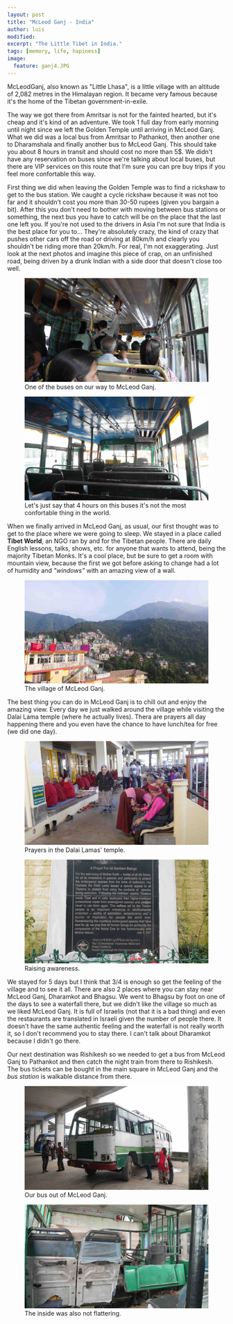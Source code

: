 ```yaml
---
layout: post
title: "McLeod Ganj - India"
author: luis
modified:
excerpt: "The Little Tibet in India."
tags: [memory, life, hapiness]
image:
  feature: ganj4.JPG
---
```


McLeodGanj, also known as "Little Lhasa", is a little village with an altitude of 2,082 metres in the Himalayan region. It became very famous because it's the home of the Tibetan government-in-exile.

The way we got there from Amritsar is not for the fainted hearted, but it's cheap and it's kind of an adventure. We took 1 full day from early morning until night since we left the Golden Temple until arriving in McLeod Ganj. What we did was a local bus from Amritsar to Pathankot, then another one to Dharamshala and finally another bus to McLeod Ganj. This should take you about 8 hours in transit and should cost no more than 5$. We didn't have any reservation on buses since we're talking about local buses, but there are VIP services on this route that I'm sure you can pre buy trips if you feel more confortable this way.

First thing we did when leaving the Golden Temple was to find a rickshaw to get to the bus station. We caught a cycle rickshaw because it was not too far and it shouldn't cost you more than 30-50 rupees (given you bargain a bit). After this you don't need to bother with moving between bus stations or something, the next bus you have to catch will be on the place that the last one left you. If you're not used to the drivers in Asia I'm not sure that India is the best place for you to... They're absolutely crazy, the kind of crazy that pushes other cars off the road or driving at 80km/h and clearly you shouldn't be riding more than 20km/h. For real, I'm not exaggerating. Just look at the next photos and imagine this piece of crap, on an unfinished road, being driven by a drunk Indian with a side door that doesn't close too well.


<figure>
	<a href="../images/india/McLeod/bus1.JPG"><img src="../images/india/McLeod/bus1.JPG"></a>
	<figcaption>One of the buses on our way to McLeod Ganj.</figcaption>
</figure>

<figure>
	<a href="../images/india/McLeod/bus2.JPG"><img src="../images/india/McLeod/bus2.JPG"></a>
	<figcaption>Let's just say that 4 hours on this buses it's not the most confortable thing in the world.</figcaption>
</figure>

When we finally arrived in McLeod Ganj, as usual, our first thought was to get to the place where we were going to sleep. We stayed in a place called <b>Tibet World</b>, an NGO ran by and for the Tibetan people. There are daily English lessons, talks, shows, etc. for anyone that wants to attend, being the majority Tibetan Monks. It's a cool place, but be sure to get a room with mountain view, because the first we got before asking to change had a lot of humidity and <i>"windows"</i> with an amazing view of a wall.

<figure>
	<a href="../images/india/McLeod/ganj3.JPG"><img src="../images/india/McLeod/ganj3.JPG"></a>
	<figcaption>The village of McLeod Ganj.</figcaption>
</figure>

The best thing you can do in McLeod Ganj is to chill out and enjoy the amazing view. Every day we just walked around the village while visiting the Dalai Lama temple (where he actually lives). Thera are prayers all day happening there and you even have the chance to have lunch/tea for free (we did one day).

<figure>
	<a href="../images/india/McLeod/ganj1.JPG"><img src="../images/india/McLeod/ganj1.JPG"></a>
	<figcaption>Prayers in the Dalai Lamas' temple.</figcaption>
</figure>

<figure>
	<a href="../images/india/McLeod/ganj2.JPG"><img src="../images/india/McLeod/ganj2.JPG"></a>
	<figcaption>Raising awareness.</figcaption>
</figure>

We stayed for 5 days but I think that 3/4 is enough so get the feeling of the village and to see it all. There are also 2 places where you can stay near McLeod Ganj, Dharamkot and Bhagsu. We went to Bhagsu by foot on one of the days to see a waterfall there, but we didn't like the village so much as we liked McLeod Ganj. It is full of Israelis (not that it is a bad thing) and even the restaurants are translated in Israeli given the number of people there. It doesn't have the same authentic feeling and the waterfall is not really worth it, so I don't recommend you to stay there. I can't talk about Dharamkot because I didn't go there.

Our next destination was Rishikesh so we needed to get a bus from McLeod Ganj to Pathankot and then catch the night train from there to Rishikesh. The bus tickets can be bought in the main square in McLeod Ganj and the <i>bus station</i> is walkable distance from there.

<figure>
	<a href="../images/india/McLeod/ganj5.JPG"><img src="../images/india/McLeod/ganj5.JPG"></a>
	<figcaption>Our bus out of McLeod Ganj.</figcaption>
</figure>

<figure>
	<a href="../images/india/McLeod/ganj6.JPG"><img src="../images/india/McLeod/ganj6.JPG"></a>
	<figcaption>The inside was also not flattering.</figcaption>
</figure>
